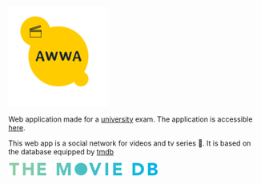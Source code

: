 ![awwa logo](./src/img/github-readme/logo.png "awwa logo")

Web application made for a [university](http://www.poliba.it/ "PoliBA") exam.
The application is accessible [here](http://awwa.sytes.net "facefilm site").

This web app is a social network for videos and tv series :movie_camera:. It is based on the database equipped by [tmdb](https://www.themoviedb.org/)

![the movie db logo](./src/img/github-readme/tmdb-logo.png "the movie db logo")